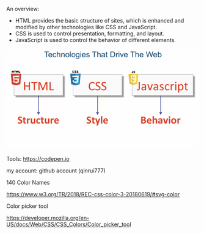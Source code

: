 An overview:

- HTML provides the basic structure of sites, which is enhanced and modified by other technologies like CSS and JavaScript.
- CSS is used to control presentation, formatting, and layout.
- JavaScript is used to control the behavior of different elements.

![Alt text](images/html_css_js_01.png)


Tools: https://codepen.io

my account: github account (qinrui777)

140 Color Names

https://www.w3.org/TR/2018/REC-css-color-3-20180619/#svg-color

Color picker tool

https://developer.mozilla.org/en-US/docs/Web/CSS/CSS_Colors/Color_picker_tool